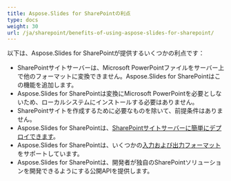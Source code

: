 ```yaml
---
title: Aspose.Slides for SharePointの利点
type: docs
weight: 30
url: /ja/sharepoint/benefits-of-using-aspose-slides-for-sharepoint/
---
```


以下は、Aspose.Slides for SharePointが提供するいくつかの利点です：

- SharePointサイトサーバーは、Microsoft PowerPointファイルをサーバー上で他のフォーマットに変換できません。Aspose.Slides for SharePointはこの機能を追加します。
- Aspose.Slides for SharePointは変換にMicrosoft PowerPointを必要としないため、ローカルシステムにインストールする必要はありません。
- SharePointサイトを作成するために必要なものを除いて、前提条件はありません。
- Aspose.Slides for SharePointは、[SharePointサイトサーバーに簡単にデプロイできます](/slides/ja/sharepoint/installing-aspose-slides-for-sharepoint/)。
- Aspose.Slides for SharePointは、いくつかの[入力および出力フォーマット](/slides/ja/sharepoint/multiple-format-support/)をサポートしています。
- Aspose.Slides for SharePointは、開発者が独自のSharePointソリューションを開発できるようにする公開APIを提供します。